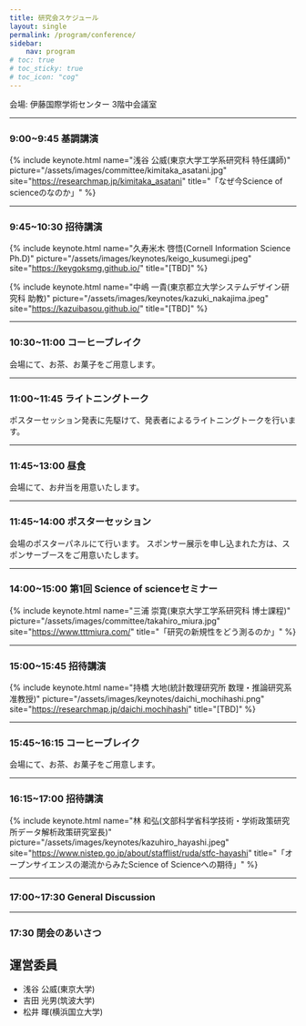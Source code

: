 ```yaml
---
title: 研究会スケジュール
layout: single
permalink: /program/conference/
sidebar: 
    nav: program
# toc: true
# toc_sticky: true
# toc_icon: "cog"
---
```


<style>
p.title { font-weight: bold; font-size: 120%; }
</style>

<style>
p.time { font-style: italic; font-size: 90%; }
</style>

<style>
p.speaker-bio { font-style: italic; font-size: 60%; }
</style>

会場: 伊藤国際学術センター 3階中会議室

***
### 9:00~9:45 基調講演

{% include keynote.html
   name="浅谷 公威(東京大学工学系研究科 特任講師)"
   picture="/assets/images/committee/kimitaka_asatani.jpg"
   site="https://researchmap.jp/kimitaka_asatani"
   title="「なぜ今Science of scienceのなのか」"
%}

<!-- hogehogefugafuga
{: .speaker-bio} -->

***
### 9:45~10:30 招待講演

{% include keynote.html
   name="久寿米木 啓悟(Cornell Information Science Ph.D)"
   picture="/assets/images/keynotes/keigo_kusumegi.jpeg"
   site="https://keygoksmg.github.io/"
   title="[TBD]"
%}

{% include keynote.html
   name="中嶋 一貴(東京都立大学システムデザイン研究科 助教)"
   picture="/assets/images/keynotes/kazuki_nakajima.jpeg"
   site="https://kazuibasou.github.io/"
   title="[TBD]"
%}

<!-- --概要-- -->

<!-- --登壇者説明-- -->
<!-- {: .speaker-bio} -->

***
### 10:30~11:00 コーヒーブレイク

会場にて、お茶、お菓子をご用意します。

<!-- スポンサー:  -->

***
### 11:00~11:45 ライトニングトーク

ポスターセッション発表に先駆けて、発表者によるライトニングトークを行います。

<!-- * 11:00~11:05 説明 -->
<!-- * 11:05~11:10 タイトル, 著者名 -->
<!-- * 11:10~11:15 タイトル, 著者名 -->
<!-- * 11:15~11:20 タイトル, 著者名 -->
<!-- * 11:20~11:25 タイトル, 著者名 -->
<!-- * 11:25~11:30 タイトル, 著者名 -->
<!-- * 11:30~11:35 タイトル, 著者名 -->
<!-- * 11:35~11:40 タイトル, 著者名 -->

***
### 11:45~13:00 昼食

会場にて、お弁当を用意いたします。

***
### 11:45~14:00 ポスターセッション

会場のポスターパネルにて行います。
スポンサー展示を申し込まれた方は、スポンサーブースをご用意いたします。

***
### 14:00~15:00 第1回 Science of scienceセミナー

{% include keynote.html
   name="三浦 崇寛(東京大学工学系研究科 博士課程)"
   picture="/assets/images/committee/takahiro_miura.jpg"
   site="https://www.tttmiura.com/"
   title="「研究の新規性をどう測るのか」"
%}
<!-- --概要-- -->

<!-- --登壇者説明-- -->
<!-- {: .speaker-bio} -->

***
### 15:00~15:45 招待講演

{% include keynote.html
   name="持橋 大地(統計数理研究所 数理・推論研究系 准教授)"
   picture="/assets/images/keynotes/daichi_mochihashi.png"
   site="https://researchmap.jp/daichi.mochihashi"
   title="[TBD]"
%}

<!-- --概要-- -->

<!-- --登壇者説明-- -->
<!-- {: .speaker-bio} -->

***
### 15:45~16:15 コーヒーブレイク

会場にて、お茶、お菓子をご用意します。

***
### 16:15~17:00 招待講演

{% include keynote.html
   name="林 和弘(文部科学省科学技術・学術政策研究所データ解析政策研究室長)"
   picture="/assets/images/keynotes/kazuhiro_hayashi.jpeg"
   site="https://www.nistep.go.jp/about/stafflist/ruda/stfc-hayashi"
   title="「オープンサイエンスの潮流からみたScience of Scienceへの期待」"
%}

***
### 17:00~17:30 General Discussion

***
### 17:30 閉会のあいさつ

## 運営委員

* 浅谷 公威(東京大学)
* 吉田 光男(筑波大学)
* 松井 暉(横浜国立大学)